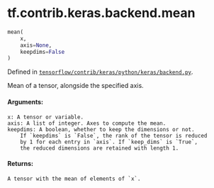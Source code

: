 <div itemscope itemtype="http://developers.google.com/ReferenceObject">
<meta itemprop="name" content="tf.contrib.keras.backend.mean" />
</div>

# tf.contrib.keras.backend.mean

``` python
mean(
    x,
    axis=None,
    keepdims=False
)
```



Defined in [`tensorflow/contrib/keras/python/keras/backend.py`](https://www.tensorflow.org/code/tensorflow/contrib/keras/python/keras/backend.py).

Mean of a tensor, alongside the specified axis.

#### Arguments:

    x: A tensor or variable.
    axis: A list of integer. Axes to compute the mean.
    keepdims: A boolean, whether to keep the dimensions or not.
        If `keepdims` is `False`, the rank of the tensor is reduced
        by 1 for each entry in `axis`. If `keep_dims` is `True`,
        the reduced dimensions are retained with length 1.


#### Returns:

    A tensor with the mean of elements of `x`.